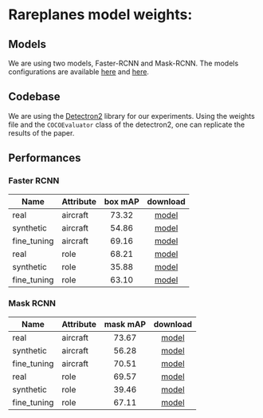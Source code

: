 # Rareplanes model weights:

## Models
We are using two models, Faster-RCNN and Mask-RCNN. The models configurations
are available [here](https://github.com/facebookresearch/detectron2/blob/master/configs/COCO-Detection/faster_rcnn_R_50_FPN_1x.yaml) 
and [here](https://github.com/facebookresearch/detectron2/blob/master/configs/COCO-InstanceSegmentation/mask_rcnn_R_50_FPN_1x.yaml).
  

## Codebase

We are using the [Detectron2](https://github.com/facebookresearch/detectron2)
library for our experiments. Using the weights file and the `COCOEvaluator` class of
the detectron2, one can replicate the results of the paper.

## Performances   

### Faster RCNN

| Name        | Attribute | box mAP | download |
|-------------|-----------|:------:|:--------:|
| real        | aircraft  |   73.32  |   [model](https://rareplanes-public.s3.amazonaws.com/weights/fasterrcnn/real/aircraft/model_0043999.pth)  |
| synthetic   | aircraft  |   54.86  |   [model](https://rareplanes-public.s3.amazonaws.com/weights/fasterrcnn/synthetic/aircraft/model_0077999.pth)  |
| fine_tuning | aircraft  |   69.16  |   [model](https://rareplanes-public.s3.amazonaws.com/weights/fasterrcnn/finetune/aircraft/model_0079999.pth)  |
| real        | role      |   68.21  |   [model](https://rareplanes-public.s3.amazonaws.com/weights/fasterrcnn/real/role/model_0023999.pth)  |
| synthetic   | role      |   35.88  |   [model](https://rareplanes-public.s3.amazonaws.com/weights/fasterrcnn/synthetic/role/model_0021999.pth)  |
| fine_tuning | role      |   63.10  |   [model](https://rareplanes-public.s3.amazonaws.com/weights/fasterrcnn/finetune/role/model_0024999.pth)  |

### Mask RCNN

| Name        | Attribute | mask mAP | download |
|-------------|-----------|:-------:|:--------:|
| real        | aircraft  |  73.67   |   [model](https://rareplanes-public.s3.amazonaws.com/weights/maskrcnn/real/aircraft/model_0033999.pth)  |
| synthetic   | aircraft  |  56.28   |   [model](https://rareplanes-public.s3.amazonaws.com/weights/maskrcnn/synthetic/aircraft/model_0049999.pth)  |
| fine_tuning | aircraft  |  70.51   |   [model](https://rareplanes-public.s3.amazonaws.com/weights/maskrcnn/finetune/aircraft/model_0053999.pth)  |
| real        | role      |  69.57   |   [model](https://rareplanes-public.s3.amazonaws.com/weights/maskrcnn/real/role/model_0027999.pth)  |
| synthetic   | role      |  39.46   |   [model](https://rareplanes-public.s3.amazonaws.com/weights/maskrcnn/synthetic/role/model_0043999.pth)  |
| fine_tuning | role      |  67.11   |   [model](https://rareplanes-public.s3.amazonaws.com/weights/maskrcnn/finetune/role/model_0045999.pth)  |